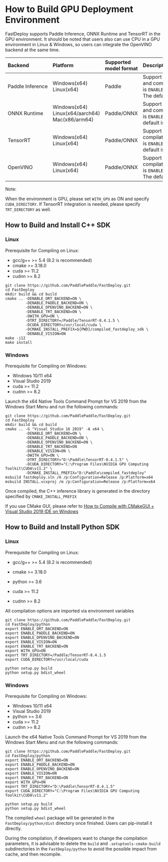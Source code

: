 
# How to Build GPU Deployment Environment

FastDeploy supports Paddle Inference, ONNX Runtime and TensorRT in the GPU environment. It should be noted that users also can use CPU in a GPU environment in Linux & Windows, so users can integrate the OpenVINO backend at the same time.

| Backend               | Platform                                             | Supported model format | Description                                                                                 |
|:--------------------- |:---------------------------------------------------- |:---------------------- |:------------------------------------------------------------------------------------------- |
| Paddle&nbsp;Inference | Windows(x64)<br>Linux(x64)                           | Paddle                 | Support both CPU/GPU, and compilation switch is `ENABLE_PADDLE_BACKEND`. The default is OFF |
| ONNX&nbsp;Runtime     | Windows(x64)<br>Linux(x64/aarch64)<br>Mac(x86/arm64) | Paddle/ONNX            | Support both CPU/GPU, and compilation switch is `ENABLE_ORT_BACKEND`. The default is OFF    |
| TensorRT              | Windows(x64)<br>Linux(x64)                           | Paddle/ONNX            | Support GPU only, and compilation switch is `ENABLE_TRT_BACKEND`. The default is OFF        |
| OpenVINO              | Windows(x64)<br>Linux(x64)                           | Paddle/ONNX            | Support CPU only, and compilation switch is `ENABLE_OPENVINO_BACKEND`. The default is OFF   |

Note: 

When the environment is GPU, please set `WITH_GPU` as ON and specify `CUDA_DIRECTORY`. If TensorRT integration is needed, please specify `TRT_DIRECTORY` as well.

## How to Build and Install C++ SDK

### Linux

Prerequisite for Compiling on Linux:

- gcc/g++ >= 5.4 (8.2 is recommended)
- cmake >= 3.18.0
- cuda >= 11.2
- cudnn >= 8.2

```
git clone https://github.com/PaddlePaddle/FastDeploy.git
cd FastDeploy
mkdir build && cd build
cmake .. -DENABLE_ORT_BACKEND=ON \
         -DENABLE_PADDLE_BACKEND=ON \
         -DENABLE_OPENVINO_BACKEND=ON \
         -DENABLE_TRT_BACKEND=ON \
         -DWITH_GPU=ON \
         -DTRT_DIRECTORY=/Paddle/TensorRT-8.4.1.5 \
         -DCUDA_DIRECTORY=/usr/local/cuda \
         -DCMAKE_INSTALL_PREFIX=${PWD}/compiled_fastdeploy_sdk \
         -DENABLE_VISION=ON
make -j12
make install
```

### Windows

Prerequisite for Compiling on Windows:

- Windows 10/11 x64
- Visual Studio 2019
- cuda >= 11.2
- cudnn >= 8.2

Launch the x64 Native Tools Command Prompt for VS 2019 from the Windows Start Menu and run the following commands:

```
git clone https://github.com/PaddlePaddle/FastDeploy.git
cd FastDeploy
mkdir build && cd build
cmake .. -G "Visual Studio 16 2019" -A x64 \
         -DENABLE_ORT_BACKEND=ON \
         -DENABLE_PADDLE_BACKEND=ON \
         -DENABLE_OPENVINO_BACKEND=ON \
         -DENABLE_TRT_BACKEND=ON
         -DENABLE_VISION=ON \
         -DWITH_GPU=ON \
         -DTRT_DIRECTORY="D:\Paddle\TensorRT-8.4.1.5" \
         -DCUDA_DIRECTORY="C:\Program Files\NVIDIA GPU Computing Toolkit\CUDA\v11.2" \
         -DCMAKE_INSTALL_PREFIX="D:\Paddle\compiled_fastdeploy"
msbuild fastdeploy.sln /m /p:Configuration=Release /p:Platform=x64
msbuild INSTALL.vcxproj /m /p:Configuration=Release /p:Platform=x64
```

Once compiled, the C++ inference library is generated in the directory specified by `CMAKE_INSTALL_PREFIX`

If you use CMake GUI, please refer to [How to Compile with CMakeGUI + Visual Studio 2019 IDE on Windows](../faq/build_on_win_with_gui.md)

## How to Build and Install Python SDK

### Linux

Prerequisite for Compiling on Linux:

- gcc/g++ >= 5.4 (8.2 is recommended)

- cmake >= 3.18.0

- python >= 3.6

- cuda >= 11.2

- cudnn >= 8.2

All compilation options are imported via environment variables

```
git clone https://github.com/PaddlePaddle/FastDeploy.git
cd FastDeploy/python
export ENABLE_ORT_BACKEND=ON
export ENABLE_PADDLE_BACKEND=ON
export ENABLE_OPENVINO_BACKEND=ON
export ENABLE_VISION=ON
export ENABLE_TRT_BACKEND=ON
export WITH_GPU=ON
export TRT_DIRECTORY=/Paddle/TensorRT-8.4.1.5
export CUDA_DIRECTORY=/usr/local/cuda

python setup.py build
python setup.py bdist_wheel
```

### Windows

Prerequisite for Compiling on Windows:

- Windows 10/11 x64
- Visual Studio 2019
- python >= 3.6
- cuda >= 11.2
- cudnn >= 8.2

Launch the x64 Native Tools Command Prompt for VS 2019 from the Windows Start Menu and run the following commands:

```
git clone https://github.com/PaddlePaddle/FastDeploy.git
cd FastDeploy/python
export ENABLE_ORT_BACKEND=ON
export ENABLE_PADDLE_BACKEND=ON
export ENABLE_OPENVINO_BACKEND=ON
export ENABLE_VISION=ON
export ENABLE_TRT_BACKEND=ON
export WITH_GPU=ON
export TRT_DIRECTORY="D:\Paddle\TensorRT-8.4.1.5"
export CUDA_DIRECTORY="C:\Program Files\NVIDIA GPU Computing Toolkit\CUDA\v11.2"

python setup.py build
python setup.py bdist_wheel
```

The compiled `wheel` package will be generated in the `FastDeploy/python/dist` directory once finished. Users can pip-install it directly.

During the compilation, if developers want to change the compilation parameters, it is advisable to delete the `build` and `.setuptools-cmake-build` subdirectories in the `FastDeploy/python` to avoid the possible impact from cache, and then recompile.
